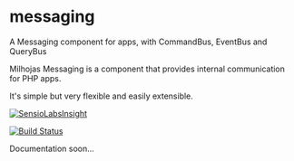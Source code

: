 # messaging
A Messaging component for apps, with CommandBus, EventBus and QueryBus

Milhojas Messaging is a component that provides internal communication for PHP apps.

It's simple but very flexible and easily extensible.

[![SensioLabsInsight](https://insight.sensiolabs.com/projects/82863b81-f238-4b92-8411-5c43ebf64fe8/mini.png)](https://insight.sensiolabs.com/projects/82863b81-f238-4b92-8411-5c43ebf64fe8)

[![Build Status](https://travis-ci.org/franiglesias/messaging.svg?branch=master)](https://travis-ci.org/franiglesias/messaging)

Documentation soon...
